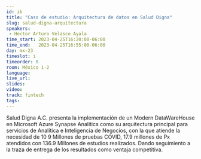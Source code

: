 ```yaml
---
id: ib
title: "Caso de estudio: Arquitectura de datos en Salud Digna"
slug: salud-digna-arquitectura
speakers:
 - Hector Arturo Velasco Ayala
time_start: 2023-04-25T16:20:00-06:00
time_end:   2023-04-25T16:55:00-06:00
day: mx-23
timeslot: i
timeorder: 0
room: México 1-2
language: 
live_url: 
slides: 
video: 
track: fintech
tags:
---
```


Salud Digna A.C. presenta la implementación de un Modern DataWareHouse en Microsoft Azure Synapse Analitics como su arquitectura principal para servicios de Analítica e Inteligencia de Negocios, con la que atiende la necesidad de 10 9 Millones de pruebas COVID, 17.9 millones de Px atendidos con 136.9 Millones de estudios realizados. Dando seguimiento a la traza de entrega de los resultados como ventaja competitiva.


